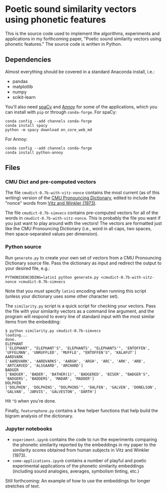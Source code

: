 # Poetic sound similarity vectors using phonetic features

This is the source code used to implement the algorithms, experiments and
applications in my forthcoming paper, "Poetic sound similarity vectors using
phonetic features." The source code is written in Python.

## Dependencies

Almost everything should be covered in a standard Anaconda install, i.e.:

* pandas
* matplotlib
* numpy
* scikit-learn

You'll also need [spaCy](http://spacy.io) and
[Annoy](https://pypi.python.org/pypi/annoy) for some of the applications, which
you can install with `pip` or through `conda-forge`. For spaCy:

    conda config --add channels conda-forge
    conda install spacy
    python -m spacy download en_core_web_md

For Annoy:

    conda config --add channels conda-forge
    conda install python-annoy

## Files

### CMU Dict and pre-computed vectors

The file `cmudict-0.7b-with-vitz-nonce` contains the most current (as of this
writing) version of the [CMU Pronouncing
Dictionary](http://www.speech.cs.cmu.edu/cgi-bin/cmudict), edited to include
the "nonce" words from [Vitz and Winkler
(1973)](https://www.researchgate.net/publication/232418589_Predicting_the_Judged_Similarity_of_Sound_of_English_words).

The file `cmudict-0.7b-simvecs` contains pre-computed vectors for all of the
words in `cmudict-0.7b-with-vitz-nonce`. This is probably the file you want if
you just want to play around with the vectors! The vectors are formatted just
like the CMU Pronouncing Dictionary (i.e., word in all caps, two spaces, then
space-separated values per dimension).

### Python source

Run `generate.py` to create your own set of vectors from a CMU Pronouncing
Dictionary source file. Pass the dictionary as input and redirect the output to
your desired file, e.g.:

    PYTHONIOENCODING=latin1 python generate.py <cmudict-0.7b-with-vitz-nonce >cmudict-0.7b-simvecs

Note that you *must* specify `latin1` encoding when running this script (unless
your dictionary uses some other character set).

The `similarity.py` script is a quick script for checking your vectors. Pass
the file with your similarity vectors as a command line argument, and the
program will respond to every line of standard input with the most similar
items from the embedding:

    $ python similarity.py cmudict-0.7b-simvecs
    loading...
    done.
    ELEPHANT
    ['ELEPHANT', "ELEPHANT'S", 'ELEPHANTS', "ELEPHANTS'", 'ENTOFFEN', 'UFFELMAN', 'UNRUFFLED', 'MUFFLE', "ENTOFFEN'S", 'KALAFUT']
    AARDVARK
    ['AARDVARK', 'AARDVARKS', 'AARGH', 'ARGH', 'ARC', 'ARK', 'ARB', 'ARTCARVED', 'ALSGAARD', 'ARCHARD']
    BADGER
    ['BADGER', 'BADER', 'BATHER(1)', 'BADGERED', 'BISER', "BADGER'S", 'BADGERS', 'BADDERS', 'MADAR', 'MADDER']
    DOLPHIN
    ['DOLPHIN', 'DOLPHINS', "DOLPHINS'", 'DALFEN', 'GALVEN', 'DONELSON', 'GALVAN', 'JARVIS', 'GALVESTON', 'DARTH']

Hit `^D` when you're done.

Finally, `featurephone.py` contains a few helper functions that help build the
bigram analysis of the dictionary.

### Jupyter notebooks

* `experiment.ipynb` contains the code to run the experiments comparing the
  phonetic similarity reported by the embeddings in my paper to the similarity
  scores obtained from human subjects in Vitz and Winkler (1973).
* `some-applications.ipynb` contains a number of playful and poetic
  experimental applications of the phonetic similarity embeddings (including
  sound analogies, averages, symbolism tinting, etc.)

Still forthcoming: An example of how to use the embeddings for longer stretches
of text.
